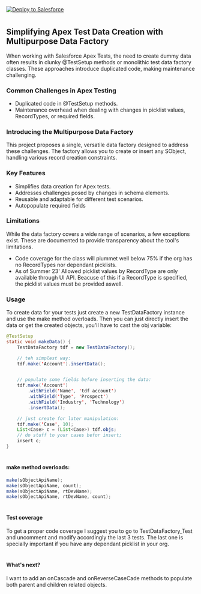 <a href="https://githubsfdeploy.herokuapp.com?owner=jarki7777&repo=test-data-factory&ref=master">
  <img alt="Deploy to Salesforce"
       src="https://raw.githubusercontent.com/afawcett/githubsfdeploy/master/deploy.png">
</a>

#
## Simplifying Apex Test Data Creation with Multipurpose Data Factory
When working with Salesforce Apex Tests, the need to create dummy data often results in clunky @TestSetup methods or monolithic test data factory classes. These approaches introduce duplicated code, making maintenance challenging.

### Common Challenges in Apex Testing

- Duplicated code in @TestSetup methods.
- Maintenance overhead when dealing with changes in picklist values, RecordTypes, or required fields.

### Introducing the Multipurpose Data Factory

This project proposes a single, versatile data factory designed to address these challenges. The factory allows you to create or insert any SObject, handling various record creation constraints.

### Key Features

- Simplifies data creation for Apex tests.
- Addresses challenges posed by changes in schema elements.
- Reusable and adaptable for different test scenarios.
- Autopopulate required fields

### Limitations

While the data factory covers a wide range of scenarios, a few exceptions exist. These are documented to provide transparency about the tool's limitations.

- Code coverage for the class will plummet well below 75% if the org has no RecordTypes nor dependant picklists.
- As of Summer 23' Allowed picklist values by RecordType are only available through UI API. Beacuse of this if a RecordType is specified, the picklist values must be provided aswell.

### Usage
To create data for your tests just create a new TestDataFactory instance and use the make method overloads. Then you can just directly insert the data or get the created objects, you'll have to cast the obj variable:
````java
@TestSetup
static void makeData() {
    TestDataFactory tdf = new TestDataFactory();

    // teh simplest way:
    tdf.make('Account').insertData();


    // populate some fields before inserting the data:
    tdf.make('Account')
        .withField('Name', 'tdf account')
        .withField('Type', 'Prospect')
        .withField('Industry', 'Technology')
        .insertData();

    // just create for later manipulation:
    tdf.make('Case', 10);
    List<Case> c = (List<Case>) tdf.objs;
    // do stuff to your cases befor insert;
    insert c;
}
````
#
#### make method overloads:  
````java
make(sObjectApiName);
make(sObjectApiName, count);
make(sObjectApiName, rtDevName);
make(sObjectApiName, rtDevName, count);
````
#
#### Test coverage
To get a proper code coverage I suggest you to go to TestDataFactory_Test and uncomment and modify accordingly the last 3 tests. The last one is specially important if you have any dependant picklist in your org.
#
#### What's next?
I want to add an onCascade and onReverseCaseCade methods to populate both parent and children related objects.